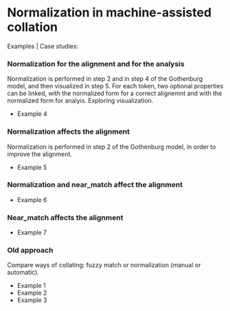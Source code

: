 


# Normalization in machine-assisted collation


Examples | Case studies:



### Normalization for the alignment and for the analysis

Normalization is performed in step 2 and in step 4 of the Gothenburg model, and then visualized in step 5. For each token, two optional properties can be linked, with the normalized form for a correct alignemnt and with the normalized form for analyis. Exploring visualization.

- Example 4



### Normalization affects the alignment

Normalization is performed in step 2 of the Gothenburg model, in order to improve the alignment.

- Example 5



### Normalization and near_match affect the alignment

- Example 6



### Near_match affects the alignment

- Example 7



### Old approach

Compare ways of collating: fuzzy match or normalization (manual or automatic).

- Example 1
- Example 2
- Example 3



